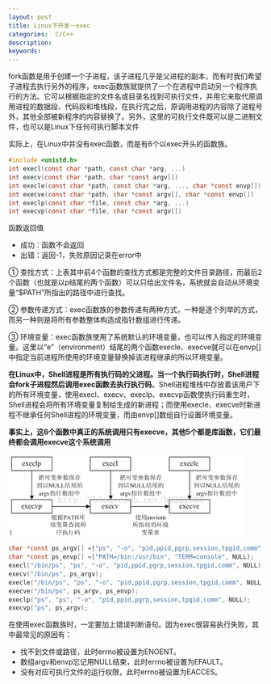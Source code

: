 ```yaml
---
layout: post
title: Linux下开发－exec
categories:  C/C++
description: 
keywords: 
---
```



fork函数是用于创建一个子进程，该子进程几乎是父进程的副本，而有时我们希望子进程去执行另外的程序，exec函数族就提供了一个在进程中启动另一个程序执行的方法。它可以根据指定的文件名或目录名找到可执行文件，并用它来取代原调用进程的数据段、代码段和堆栈段，在执行完之后，原调用进程的内容除了进程号外，其他全部被新程序的内容替换了。另外，这里的可执行文件既可以是二进制文件，也可以是Linux下任何可执行脚本文件

实际上，在Linux中并没有exec函数，而是有6个以exec开头的函数族。
```c
#include <unistd.h>
int execl(const char *path, const char *arg, ...)
int execv(const char *path, char *const argv[])
int execle(const char *path, const char *arg, ..., char *const envp[])
int execve(const char *path, char *const argv[], char *const envp[])
int execlp(const char *file, const char *arg, ...)
int execvp(const char *file, char *const argv[])
```
函数返回值
- 成功：函数不会返回
- 出错：返回-1，失败原因记录在error中

①    查找方式：上表其中前4个函数的查找方式都是完整的文件目录路径，而最后2个函数（也就是以p结尾的两个函数）可以只给出文件名，系统就会自动从环境变量“$PATH”所指出的路径中进行查找。

②    参数传递方式：exec函数族的参数传递有两种方式，一种是逐个列举的方式，而另一种则是将所有参数整体构造成指针数组进行传递。

③    环境变量：exec函数族使用了系统默认的环境变量，也可以传入指定的环境变量。这里以“e”（environment）结尾的两个函数execle、execve就可以在envp[]中指定当前进程所使用的环境变量替换掉该进程继承的所以环境变量。



**在Linux中，Shell进程是所有执行码的父进程。当一个执行码执行时，Shell进程会fork子进程然后调用exec函数去执行执行码**。Shell进程堆栈中存放着该用户下的所有环境变量，使用execl、execv、execlp、execvp函数使执行码重生时，Shell进程会将所有环境变量复制给生成的新进程；而使用execle、execve时新进程不继承任何Shell进程的环境变量，而由envp[]数组自行设置环境变量。


**事实上，这6个函数中真正的系统调用只有execve，其他5个都是库函数，它们最终都会调用execve这个系统调用**

![](/images/posts/2015-12-14-linux-c-exec.md/1.png)

```c
char *const ps_argv[] ={"ps", "-o", "pid,ppid,pgrp,session,tpgid,comm", NULL};
char *const ps_envp[] ={"PATH=/bin:/usr/bin", "TERM=console", NULL};
execl("/bin/ps", "ps", "-o", "pid,ppid,pgrp,session,tpgid,comm", NULL);
execv("/bin/ps", ps_argv);
execle("/bin/ps", "ps", "-o", "pid,ppid,pgrp,session,tpgid,comm", NULL, ps_envp);
execve("/bin/ps", ps_argv, ps_envp);
execlp("ps", "ps", "-o", "pid,ppid,pgrp,session,tpgid,comm", NULL);
execvp("ps", ps_argv);
```

在使用exec函数族时，一定要加上错误判断语句。因为exec很容易执行失败，其中最常见的原因有：
- 找不到文件或路径，此时errno被设置为ENOENT。
- 数组argv和envp忘记用NULL结束，此时errno被设置为EFAULT。
- 没有对应可执行文件的运行权限，此时errno被设置为EACCES。





